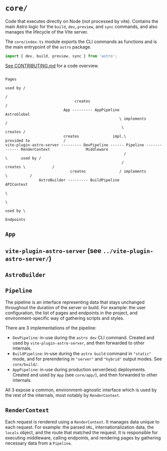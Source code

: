 # `core/`

Code that executes directly on Node (not processed by vite). Contains the main Astro logic for the `build`, `dev`, `preview`, and `sync` commands, and also manages the lifecycle of the Vite server.

The `core/index.ts` module exports the CLI commands as functions and is the main entrypoint of the `astro` package.
```ts
import { dev, build, preview, sync } from 'astro';
```

[See CONTRIBUTING.md](../../../../CONTRIBUTING.md) for a code overview.

```
                                                                                                            Pages
                                                                                                   used by /
                                                                                                          /
                               creates                                                                   /
                          App --------- AppPipeline                                           AstroGlobal
                                                   \ implements                              /
                                                    \                               creates /
                          creates               impl.\           provided to               /
vite-plugin-astro-server --------- DevPipeline ------ Pipeline ------------- RenderContext                Middleware
                                                     /                                     \      used by /
                                                    /                               creates \            /
                             creates               / implements                              \          /
               AstroBuilder --------- BuildPipeline                                           APIContext
                                                                                                        \
                                                                                                         \
                                                                                                  used by \
                                                                                                           Endpoints
```

## `App`

## `vite-plugin-astro-server` (see `../vite-plugin-astro-server/`)

## `AstroBuilder`

## `Pipeline`

The pipeline is an interface representing data that stays unchanged throughout the duration of the server or build. For example: the user configuration, the list of pages and endpoints in the project, and environment-specific way of gathering scripts and styles.

There are 3 implementations of the pipeline:
- `DevPipeline`: in-use during the `astro dev` CLI command. Created and used by `vite-plugin-astro-server`, and then forwarded to other internals.
- `BuildPipeline`: in-use during the `astro build` command in `"static"` mode, and for prerendering in `"server"` and `"hybrid"` output modes. See `core/build/`.
- `AppPipeline`: in-use during production server(less) deployments. Created and used by `App` (see `core/app/`), and then forwarded to other internals.

All 3 expose a common, environment-agnostic interface which is used by the rest of the internals, most notably by `RenderContext`.

## `RenderContext`

Each request is rendered using a `RenderContext`. It manages data unique to each request. For example: the parsed `URL`, internationalization data, the `locals` object, and the route that matched the request. It is responsible for executing middleware, calling endpoints, and rendering pages by gathering necessary data from a `Pipeline`.
